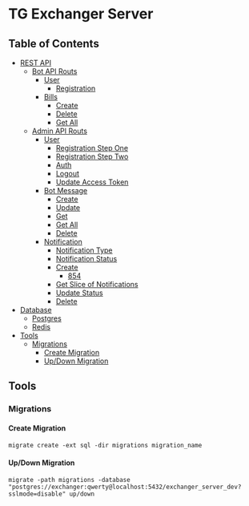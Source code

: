 # TG Exchanger Server

## Table of Contents
- [REST API](#rest-api)    
    - [Bot API Routs](#)
        - [User](https://github.com/gefion-tech/tg-exchanger-server/blob/main/docs/bot__user.md)
            - [Registration](https://github.com/gefion-tech/tg-exchanger-server/blob/main/docs/bot__user.md#registration)
        - [Bills](https://github.com/gefion-tech/tg-exchanger-server/blob/main/docs/bot__user_bills.md)
            - [Create](https://github.com/gefion-tech/tg-exchanger-server/blob/main/docs/bot__user_bills.md#create)
            - [Delete](https://github.com/gefion-tech/tg-exchanger-server/blob/main/docs/bot__user_bills.md#delete)
            - [Get All](https://github.com/gefion-tech/tg-exchanger-server/blob/main/docs/bot__user_bills.md#get-all)
    - [Admin API Routs](#)
        - [User](https://github.com/gefion-tech/tg-exchanger-server/blob/main/docs/admin__user.md)
            - [Registration Step One](https://github.com/gefion-tech/tg-exchanger-server/blob/main/docs/admin__user.md#registration-step-one)
            - [Registration Step Two](https://github.com/gefion-tech/tg-exchanger-server/blob/main/docs/admin__user.md#registration-step-two)     
            - [Auth](https://github.com/gefion-tech/tg-exchanger-server/blob/main/docs/admin__user.md#auth)
            - [Logout](https://github.com/gefion-tech/tg-exchanger-server/blob/main/docs/admin__user.md#logout)
            - [Update Access Token](https://github.com/gefion-tech/tg-exchanger-server/blob/main/docs/admin__user.md#update-access-token)        
        - [Bot Message](https://github.com/gefion-tech/tg-exchanger-server/blob/main/docs/admin__bot_messages.md)
            - [Create](https://github.com/gefion-tech/tg-exchanger-server/blob/main/docs/admin__bot_messages.md#create)
            - [Update](https://github.com/gefion-tech/tg-exchanger-server/blob/main/docs/admin__bot_messages.md#update)
            - [Get](https://github.com/gefion-tech/tg-exchanger-server/blob/main/docs/admin__bot_messages.md#get)
            - [Get All](https://github.com/gefion-tech/tg-exchanger-server/blob/main/docs/admin__bot_messages.md#get-all)
            - [Delete](https://github.com/gefion-tech/tg-exchanger-server/blob/main/docs/admin__bot_messages.md#delete)       
        - [Notification](https://github.com/gefion-tech/tg-exchanger-server/blob/main/docs/admin__notification.md)   
            - [Notification Type](https://github.com/gefion-tech/tg-exchanger-server/blob/main/docs/admin__notification.md#notification-type) 
            - [Notification Status](https://github.com/gefion-tech/tg-exchanger-server/blob/main/docs/admin__notification.md#notification-status)
            - [Create](https://github.com/gefion-tech/tg-exchanger-server/blob/main/docs/admin__notification.md#create) 
                - [854](https://github.com/gefion-tech/tg-exchanger-server/blob/main/docs/admin__notification.md#854) 
            - [Get Slice of Notifications](https://github.com/gefion-tech/tg-exchanger-server/blob/main/docs/admin__notification.md#get-sliceof-notifications)
            - [Update Status](https://github.com/gefion-tech/tg-exchanger-server/blob/main/docs/admin__notification.md#update-status) 
            - [Delete](https://github.com/gefion-tech/tg-exchanger-server/blob/main/docs/admin__notification.md#delete) 
- [Database](#database)
    - [Postgres](#postgres)
    - [Redis](#redis)
- [Tools](#tools)
    - [Migrations](#migrations)
        - [Create Migration](#create-migration)
        - [Up/Down Migration](#up/down-migration)

## Tools

### Migrations

#### Create Migration

```
migrate create -ext sql -dir migrations migration_name
```

#### Up/Down Migration

```
migrate -path migrations -database "postgres://exchanger:qwerty@localhost:5432/exchanger_server_dev?sslmode=disable" up/down
```
